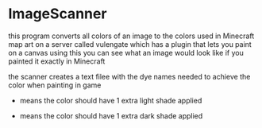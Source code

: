 # ImageScanner

this program converts all colors of an image to the colors used in Minecraft map art on a server called vulengate
which has a plugin that lets you paint on a canvas 
using this you can see what an image would look like if you painted it exactly in Minecraft

the scanner creates a text filee with the dye names needed to achieve the color when painting in game  
+ means the color should have 1 extra light shade applied
- means the color should have 1 extra dark shade applied

